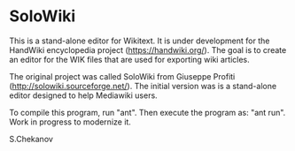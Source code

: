 # SoloWiki

This is a stand-alone editor for Wikitext. 
It is under development for the
HandWiki encyclopedia project (https://handwiki.org/). The goal is  to create an editor for the WIK files
that are used for exporting wiki articles.

The original project was called SoloWiki from Giuseppe Profiti (http://solowiki.sourceforge.net/).
The initial version was is a stand-alone editor designed to help Mediawiki users. 


To compile this program, run "ant". Then execute the program as:  "ant run". 
Work in progress to modernize it.


S.Chekanov
